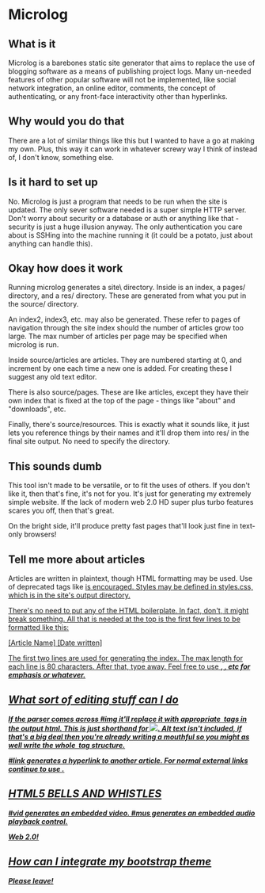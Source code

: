 Microlog
========

What is it
----------
Microlog is a barebones static site generator that aims to replace the use of
blogging software as a means of publishing project logs. Many un-needed 
features of other popular software will not be implemented, like social network
integration, an online editor, comments, the concept of authenticating, or
any front-face interactivity other than hyperlinks.

Why would you do that
---------------------
There are a lot of similar things like this but I wanted to have a go at
making my own. Plus, this way it can work in whatever screwy way I think of
instead of, I don't know, something else.

Is it hard to set up
--------------------
No. Microlog is just a program that needs to be run when the site is updated.
The only sever software needed is a super simple HTTP server. Don't worry about
security or a database or auth or anything like that - security is just a huge
illusion anyway. The only authentication you care about is SSHing into the 
machine running it (it could be a potato, just about anything can handle this).

Okay how does it work
--------------------
Running microlog generates a site\ directory. Inside is an index, a pages/
directory, and a res/ directory. These are generated from what you put in the
source/ directory.

An index2, index3, etc. may also be generated. These refer to pages of
navigation through the site index should the number of articles grow too large.
The max number of articles per page may be specified when microlog is run.

Inside source/articles are articles. They are numbered starting at 0, and 
increment by one each time a new one is added. For creating these I suggest
any old text editor. 

There is also source/pages. These are like articles, except they have their
own index that is fixed at the top of the page - things like "about" and 
"downloads", etc.

Finally, there's source/resources. This is exactly what it sounds like, it just
lets you reference things by their names and it'll drop them into res/ in
the final site output. No need to specify the directory.

This sounds dumb
----------------
This tool isn't made to be versatile, or to fit the uses of others. If you 
don't like it, then that's fine, it's not for you. It's just for generating my
extremely simple website. If the lack of modern web 2.0 HD super plus turbo
features scares you off, then that's great.

On the bright side, it'll produce pretty fast pages that'll look just fine in
text-only browsers!

Tell me more about articles
---------------------------
Articles are written in plaintext, though HTML formatting may be used. Use of
deprecated tags like <u> is encouraged. Styles may be defined in styles.css,
which is in the site's output directory.

There's no need to put any of the HTML boilerplate. In fact, don't, it might
break something. All that is needed at the top is the first few lines to be
formatted like this:

[Article Name]
[Date written]

The first two lines are used for generating the index. The max length for each
line is 80 characters. After that, type away. Feel free to use <b>, <i>, etc
for emphasis or whatever.

What sort of editing stuff can I do
-----------------------------------
If the parser comes across #img<name> it'll replace it with appropriate <img>
tags in the output html. This is just shorthand for <img src="img/name" />. Alt
text isn't included, if that's a big deal then you're already writing a
mouthful so you might as well write the whole <img> tag structure.

#link<num> generates a hyperlink to another article. For normal external links
continue to use <a href=blah blah etc>.

HTML5 BELLS AND WHISTLES
------------------------
#vid<identifier> generates an embedded video.
#mus<identifier> generates an embedded audio playback control.

Web 2.0!

How can I integrate my bootstrap theme
--------------------------------------
Please leave!
